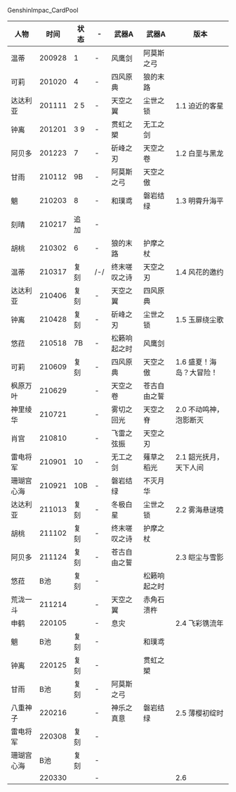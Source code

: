 GenshinImpac_CardPool|人物|时间|状态|-|武器A|武器A|版本||----|----|----|----|----|----|----||温蒂|200928|1|-|风鹰剑|阿莫斯之弓|||可莉|201020|4|-|四风原典|狼的末路|||达达利亚|201111|2 5|-|天空之翼|尘世之锁|1.1 迫近的客星||钟离|201201|3 9|-|贯虹之槊|无工之剑|||阿贝多|201223|7|-|斫峰之刃|天空之卷|1.2 白垩与黑龙||甘雨|210112|9B|-|阿莫斯之弓|天空之傲|||魈|210203|8|-|和璞鸢|磐岩结绿|1.3 明霄升海平||刻晴|210217|追加|-|||||胡桃|210302|6|-|狼的末路|护摩之杖|||温蒂|210317|复刻|/-/|终末嗟叹之诗|天空之刃|1.4 风花的邀约||达达利亚|210406|复刻|-|天空之翼|四风原典|||钟离|210428|复刻|-|斫峰之刃|尘世之锁|1.5 玉扉绕尘歌||悠菈|210518|7B|-|松籁响起之时|风鹰剑|||可莉|210609|复刻|-|四风原典|天空之傲|1.6 盛夏！海岛？大冒险！||枫原万叶|210629||-|天空之卷|苍古自由之誓|||神里绫华|210721||-|雾切之回光|天空之脊|2.0 不动鸣神，泡影断灭||肖宫|210810||-|飞雷之弦振|天空之刃|||雷电将军|210901|10|-|无工之剑|薙草之稻光|2.1 韶光抚月，天下人间||珊瑚宫心海|210921|10B|-|磐岩结绿|不灭月华|||达达利亚|211013|复刻|-|冬极白星|尘世之锁|2.2 雾海悬谜境||胡桃|211102|复刻|-|终末嗟叹之诗|护摩之杖|||阿贝多|211124|复刻|-|苍古自由之誓||2.3 皑尘与雪影||悠菈|B池|复刻|-||松籁响起之时|||荒泷一斗|211214||-|天空之翼|赤角石溃杵|||申鹤|220105||-|息灾||2.4 飞彩镌流年||魈|B池|复刻|-||和璞鸢|||钟离|220125|复刻|-||贯虹之槊|||甘雨|B池|复刻|-|阿莫斯之弓||||八重神子|220216||-|神乐之真意|磐岩结绿|2.5 薄樱初绽时||雷电将军|220308|复刻|-|||||珊瑚宫心海|B池|复刻|-||||||220330||-|||2.6|